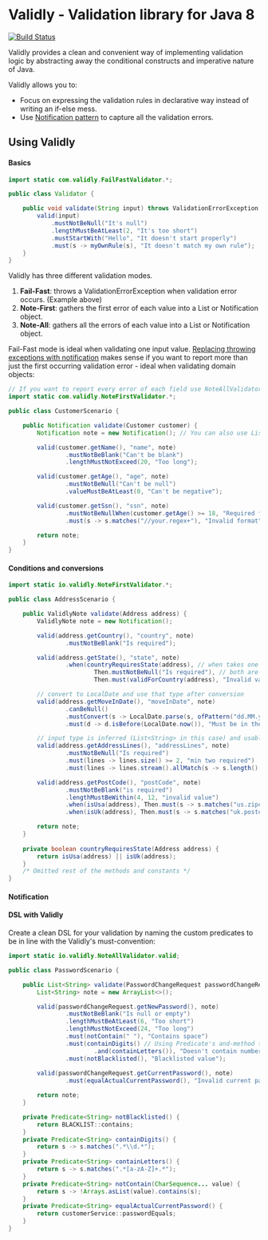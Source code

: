 Validly - Validation library for Java 8
=======================================
[![Build Status](https://travis-ci.org/larcki/validly.svg?branch=master)](https://travis-ci.org/larcki/validly)

Validly provides a clean and convenient way of implementing validation logic by abstracting away the conditional constructs and imperative nature of Java. 

Validly allows you to:

* Focus on expressing the validation rules in declarative way instead of writing an if-else mess.
* Use [Notification pattern](https://martinfowler.com/articles/replaceThrowWithNotification.html) to capture all the validation errors.

Using Validly
-------------

#### Basics #####
```java
import static com.validly.FailFastValidator.*;

public class Validator {

    public void validate(String input) throws ValidationErrorException {
        valid(input)
            .mustNotBeNull("It's null")
            .lengthMustBeAtLeast(2, "It's too short")
            .mustStartWith("Hello", "It doesn't start properly")
            .must(s -> myOwnRule(s), "It doesn't match my own rule");
    }
}
```
Validly has three different validation modes. 

1. **Fail-Fast**: throws a ValidationErrorException when validation error occurs. (Example above)
2. **Note-First**: gathers the first error of each value into a List or Notification object.
3. **Note-All**: gathers all the errors of each value into a List or Notification object. 

Fail-Fast mode is ideal when validating one input value. [Replacing throwing exceptions with notification](https://martinfowler.com/articles/replaceThrowWithNotification.html) makes sense if you want to report more than just the first occurring validation error - ideal when validating domain objects:
```java
// If you want to report every error of each field use NoteAllValidator
import static com.validly.NoteFirstValidator.*; 

public class CustomerScenario {

    public Notification validate(Customer customer) {
        Notification note = new Notification(); // You can also use List

        valid(customer.getName(), "name", note)
                .mustNotBeBlank("Can't be blank")
                .lengthMustNotExceed(20, "Too long");

        valid(customer.getAge(), "age", note)
                .mustNotBeNull("Can't be null")
                .valueMustBeAtLeast(0, "Can't be negative");

        valid(customer.getSsn(), "ssn", note)
                .mustNotBeNullWhen(customer.getAge() >= 18, "Required for adults")
                .must(s -> s.matches("//your.regex+"), "Invalid format");

        return note;
    }
}
```
#### Conditions and conversions #####
```java
import static io.validly.NoteFirstValidator.*;

public class AddressScenario {

    public ValidlyNote validate(Address address) {
        ValidlyNote note = new Notification();

        valid(address.getCountry(), "country", note)
                .mustNotBeBlank("Is required");

        valid(address.getState(), "state", note)
                .when(countryRequiresState(address), // when takes one or more Then-predicates
                        Then.mustNotBeNull("Is required"), // both are evaluated only if when is true
                        Then.must(validForCountry(address), "Invalid value"));

        // convert to LocalDate and use that type after conversion
        valid(address.getMoveInDate(), "moveInDate", note)
                .canBeNull()
                .mustConvert(s -> LocalDate.parse(s, ofPattern("dd.MM.yyyy")), "Invalid value") 
                .must(d -> d.isBefore(LocalDate.now()), "Must be in the past");

        // input type is inferred (List<String> in this case) and usable for must-predicates
        valid(address.getAddressLines(), "addressLines", note)
                .mustNotBeNull("Is required")
                .must(lines -> lines.size() >= 2, "min two required")
                .must(lines -> lines.stream().allMatch(s -> s.length() < 100), "must be under 100 chars");

        valid(address.getPostCode(), "postCode", note)
                .mustNotBeBlank("is required")
                .lengthMustBeWithin(4, 12, "invalid value")
                .when(isUsa(address), Then.must(s -> s.matches("us.zipcode.regex"), "invalid value"))
                .when(isUk(address), Then.must(s -> s.matches("uk.postcode.regex"), "invalid value"));

        return note;
    }
    
    private boolean countryRequiresState(Address address) {
        return isUsa(address) || isUk(address);
    }
    /* Omitted rest of the methods and constants */
}
```
#### Notification #####

#### DSL with Validly ####
Create a clean DSL for your validation by naming the custom predicates to be in line with the Validly's must-convention:
```java
import static io.validly.NoteAllValidator.valid;

public class PasswordScenario {

    public List<String> validate(PasswordChangeRequest passwordChangeRequest) {
        List<String> note = new ArrayList<>();

        valid(passwordChangeRequest.getNewPassword(), note)
                .mustNotBeBlank("Is null or empty")
                .lengthMustBeAtLeast(6, "Too short")
                .lengthMustNotExceed(24, "Too long")
                .must(notContain(" "), "Contains space")
                .must(containDigits() // Using Predicate's and-method to compose two predicates
                        .and(containLetters()), "Doesn't contain numbers and letters")
                .must(notBlacklisted(), "Blacklisted value");
                
        valid(passwordChangeRequest.getCurrentPassword(), note)
                .must(equalActualCurrentPassword(), "Invalid current password");

        return note;
    }

    private Predicate<String> notBlacklisted() {
        return BLACKLIST::contains;
    }
    private Predicate<String> containDigits() {
        return s -> s.matches(".*\\d.*");
    }
    private Predicate<String> containLetters() {
        return s -> s.matches(".*[a-zA-Z]+.*");
    }
    private Predicate<String> notContain(CharSequence... value) {
        return s -> !Arrays.asList(value).contains(s);
    }
    private Predicate<String> equalActualCurrentPassword() {
        return customerService::passwordEquals;
    }
}
```




